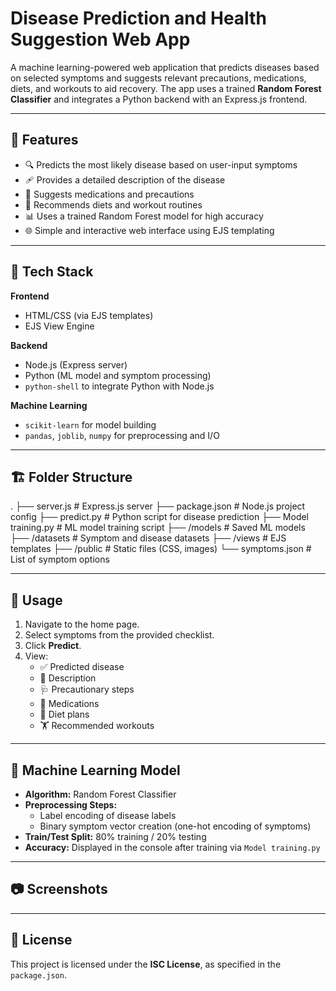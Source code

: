 # Disease Prediction and Health Suggestion Web App

A machine learning-powered web application that predicts diseases based on selected symptoms and suggests relevant precautions, medications, diets, and workouts to aid recovery. The app uses a trained **Random Forest Classifier** and integrates a Python backend with an Express.js frontend.

---

## 🚀 Features

- 🔍 Predicts the most likely disease based on user-input symptoms
- 🩹 Provides a detailed description of the disease
- 💊 Suggests medications and precautions
- 🥗 Recommends diets and workout routines
- 📊 Uses a trained Random Forest model for high accuracy
- 🌐 Simple and interactive web interface using EJS templating

---

## 🧰 Tech Stack

**Frontend**  
- HTML/CSS (via EJS templates)  
- EJS View Engine  

**Backend**  
- Node.js (Express server)  
- Python (ML model and symptom processing)  
- `python-shell` to integrate Python with Node.js  

**Machine Learning**  
- `scikit-learn` for model building  
- `pandas`, `joblib`, `numpy` for preprocessing and I/O  

---

## 🏗️ Folder Structure
.
├── server.js # Express.js server
├── package.json # Node.js project config
├── predict.py # Python script for disease prediction
├── Model training.py # ML model training script
├── /models # Saved ML models
├── /datasets # Symptom and disease datasets
├── /views # EJS templates
├── /public # Static files (CSS, images)
└── symptoms.json # List of symptom options

---

## 🧪 Usage

1. Navigate to the home page.
2. Select symptoms from the provided checklist.
3. Click **Predict**.
4. View:
   - ✅ Predicted disease
   - 📃 Description
   - 🩺 Precautionary steps
   - 💊 Medications
   - 🥗 Diet plans
   - 🏋️ Recommended workouts

---

## 🧠 Machine Learning Model

- **Algorithm:** Random Forest Classifier
- **Preprocessing Steps:**
  - Label encoding of disease labels
  - Binary symptom vector creation (one-hot encoding of symptoms)
- **Train/Test Split:** 80% training / 20% testing
- **Accuracy:** Displayed in the console after training via `Model training.py`

---

## 📷 Screenshots

> 

---

## 📄 License

This project is licensed under the **ISC License**, as specified in the `package.json`.


